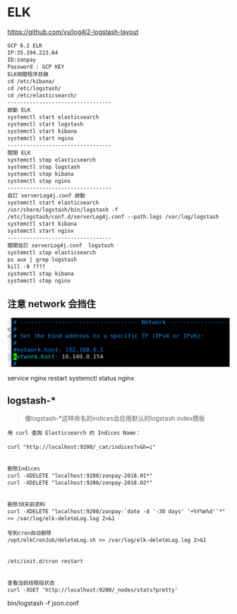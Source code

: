 # ELK 

https://github.com/vy/log4j2-logstash-layout


```
GCP 6.2 ELK
IP:35.194.223.64
ID:zonpay
Password : GCP KEY
ELK相關程序目錄
cd /etc/kibana/
cd /etc/logstash/
cd /etc/elasticsearch/
---------------------------------
啟動 ELK
systemctl start elasticsearch
systemctl start logstash
systemctl start kibana
systemctl start nginx
---------------------------------
關閉 ELK
systemctl stop elasticsearch
systemctl stop logstash
systemctl stop kibana
systemctl stop nginx
---------------------------------
自訂 serverLog4j.conf 啟動
systemctl start elasticsearch
/usr/share/logstash/bin/logstash -f /etc/logstash/conf.d/serverLog4j.conf --path.logs /var/log/logstash
systemctl start kibana
systemctl start nginx
---------------------------------
關閉自訂 serverLog4j.conf  logstash
systemctl stop elasticsearch
ps aux | grep logstash
kill -9 ????
systemctl stop kibana
systemctl stop nginx
```


## 注意 network 会挡住

![elasticsearch.yml](./images/20180606122311405.png)

service nginx restart
systemctl status nginx






## logstash-*
> 像logstash-*这样命名的indices会应用默认的logstash index模板

```
用 curl 查詢 Elasticsearch 的 Indices Name：

curl "http://localhost:9200/_cat/indices?v&h=i"


删除Indices
curl -XDELETE "localhost:9200/zonpay-2018.01*"
curl -XDELETE "localhost:9200/zonpay-2018.02*"


删除30天前资料
curl -XDELETE "localhost:9200/zonpay-`date -d '-30 days' '+%Y%m%d'`*" >> /var/log/elk-deleteLog.log 2>&1

写到cron自动删除
/opt/elkCronJob/deleteLog.sh >> /var/log/elk-deleteLog.log 2>&1


/etc/init.d/cron restart


查看当前线程组状态
curl -XGET 'http://localhost:9200/_nodes/stats?pretty'  
```

bin/logstash -f json.conf